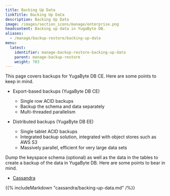 ```yaml
---
title: Backing Up Data
linkTitle: Backing Up Data
description: Backing Up Data
image: /images/section_icons/manage/enterprise.png
headcontent: Backing up data in YugaByte DB.
aliases:
  - /manage/backup-restore/backing-up-data
menu:
  latest:
    identifier: manage-backup-restore-backing-up-data
    parent: manage-backup-restore
    weight: 703
---
```


This page covers backups for YugaByte DB CE. Here are some points to keep in mind.

- Export-based backups (YugaByte DB CE)
  - Single row ACID backups
  - Backup the schema and data separately
  - Multi-threaded parallelism

- Distributed backups (YugaByte DB EE)
  - Single tablet ACID backups
  - Integrated backup solution, integrated with object stores such as AWS S3
  - Massively parallel, efficient for very large data sets

Dump the keyspace schema (optional) as well as the data in the tables to create a backup of the data in YugaByte DB. Here are some points to bear in mind.

<ul class="nav nav-tabs nav-tabs-yb">
  <li>
    <a href="#cassandra" class="nav-link active" id="cassandra-tab" data-toggle="tab" role="tab" aria-controls="cassandra" aria-selected="true">
      <i class="icon-cassandra" aria-hidden="true"></i>
      Cassandra
    </a>
  </li>
</ul>

<div class="tab-content">
  <div id="cassandra" class="tab-pane fade show active" role="tabpanel" aria-labelledby="cassandra-tab">
    {{% includeMarkdown "cassandra/backing-up-data.md" /%}}
  </div>
</div>




